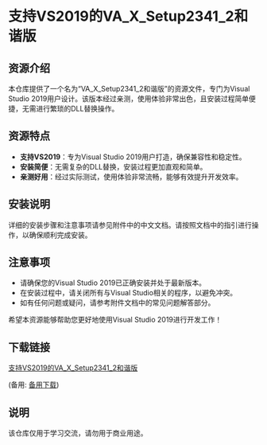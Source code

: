 # 支持VS2019的VA_X_Setup2341_2和谐版

## 资源介绍

本仓库提供了一个名为“VA_X_Setup2341_2和谐版”的资源文件，专门为Visual Studio 2019用户设计。该版本经过亲测，使用体验非常出色，且安装过程简单便捷，无需进行繁琐的DLL替换操作。

## 资源特点

- **支持VS2019**：专为Visual Studio 2019用户打造，确保兼容性和稳定性。
- **安装简便**：无需复杂的DLL替换，安装过程更加直观和简单。
- **亲测好用**：经过实际测试，使用体验非常流畅，能够有效提升开发效率。

## 安装说明

详细的安装步骤和注意事项请参见附件中的中文文档。请按照文档中的指引进行操作，以确保顺利完成安装。

## 注意事项

- 请确保您的Visual Studio 2019已正确安装并处于最新版本。
- 在安装过程中，请关闭所有与Visual Studio相关的程序，以避免冲突。
- 如有任何问题或疑问，请参考附件文档中的常见问题解答部分。

希望本资源能够帮助您更好地使用Visual Studio 2019进行开发工作！

## 下载链接
[支持VS2019的VA_X_Setup2341_2和谐版](https://pan.quark.cn/s/845865f5ca62) 

(备用: [备用下载](https://pan.baidu.com/s/1zVnwcLDJ82Z4INtQbDY-Pw?pwd=1234))

## 说明

该仓库仅用于学习交流，请勿用于商业用途。
